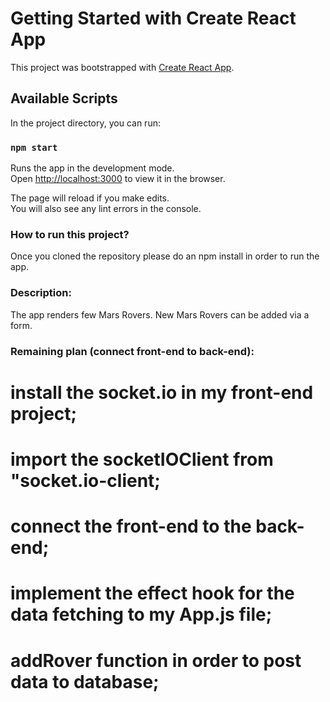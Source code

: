 # Getting Started with Create React App

This project was bootstrapped with [Create React App](https://github.com/facebook/create-react-app).

## Available Scripts

In the project directory, you can run:

### `npm start`

Runs the app in the development mode.\
Open [http://localhost:3000](http://localhost:3000) to view it in the browser.

The page will reload if you make edits.\
You will also see any lint errors in the console.

### How to run this project?
Once you cloned the repository please do an npm install in order to run the app.

### Description:
The app renders few Mars Rovers.
New Mars Rovers can be added via a form.


### Remaining plan (connect front-end to back-end):
  # install the socket.io in my front-end project;
  # import the socketIOClient from "socket.io-client;
  # connect the front-end to the back-end;
  # implement the effect hook for the data fetching to my App.js file;
  # addRover function in order to post data to database;
  
  
  





